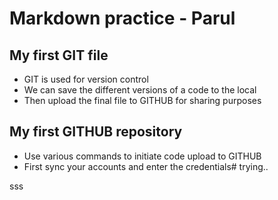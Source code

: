# Markdown practice - Parul

## My first GIT file
- GIT is used for version control
- We can save the different versions of a code to the local
- Then upload the final file to GITHUB for sharing purposes

## My first GITHUB repository
- Use various commands to initiate code upload to GITHUB
- First sync your accounts and enter the credentials# trying..
 
sss

